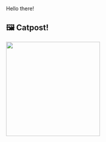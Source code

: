 Hello there!



## 🖼️ Catpost!

<sub>
    <img src="https://cdn2.thecatapi.com/images/AnSMHMGvb.jpg" height="256">
</sub>

